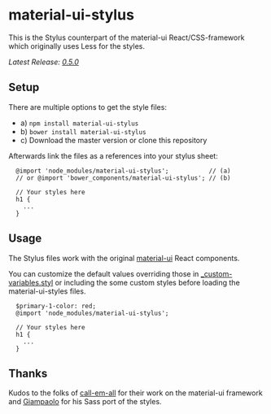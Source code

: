 material-ui-stylus
==================

This is the Stylus counterpart of the material-ui React/CSS-framework which originally uses Less for the styles.

_Latest Release: [0.5.0][0]_


## Setup

There are multiple options to get the style files:

* a) `npm install material-ui-stylus`
* b) `bower install material-ui-stylus`
* c) Download the master version or clone this repository

Afterwards link the files as a references into your stylus sheet:

```styl
  @import 'node_modules/material-ui-stylus';           // (a)
  // or @import 'bower_components/material-ui-stylus'; // (b)

  // Your styles here
  h1 {
    ...
  }
```

## Usage

The Stylus files work with the original [material-ui][1] React components.

You can customize the default values overriding those in [_custom-variables.styl][2]
or including the some custom styles before loading the material-ui-styles files.

```styl
  $primary-1-color: red;
  @import 'node_modules/material-ui-stylus';

  // Your styles here
  h1 {
    ...
  }
```

## Thanks

Kudos to the folks of [call-em-all][3] for their work on the material-ui framework and
[Giampaolo][4] for his Sass port of the styles.



[0]: https://github.com/autarc/material-ui-stylus/blob/master/CHANGELOG.md
[1]: https://github.com/callemall/material-ui
[2]: https://github.com/autarc/material-ui-stylus/blob/master/src/variables/_custom-variables.styl
[3]: https://github.com/callemall
[4]: https://github.com/gpbl
